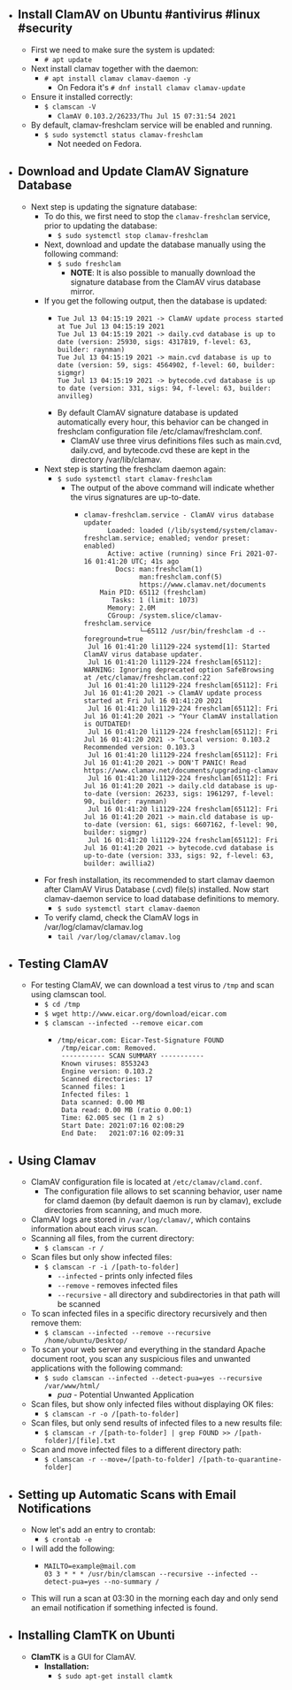 - ## Install ClamAV on Ubuntu #antivirus #linux #security
	- First we need to make sure the system is updated:
		- `# apt update`
	- Next install clamav together with the daemon:
		- `# apt install clamav clamav-daemon -y`
			- On Fedora it's `# dnf install clamav clamav-update`
	- Ensure it installed correctly:
		- `$ clamscan -V`
			- `ClamAV 0.103.2/26233/Thu Jul 15 07:31:54 2021`
	- By default, clamav-freshclam service will be enabled and running.
		- `$ sudo systemctl status clamav-freshclam`
			- Not needed on Fedora.
- ## Download and Update ClamAV Signature Database
	- Next step is updating the signature database:
		- To do this, we first need to stop the `clamav-freshclam` service, prior to updating the database:
			- `$ sudo systemctl stop clamav-freshclam`
		- Next, download and update the database manually using the following command:
			- `$ sudo freshclam`
				- **NOTE**: It is also possible to manually download the signature database from the ClamAV virus database mirror.
		- If you get the following output, then the database is updated:
			- ```
			  Tue Jul 13 04:15:19 2021 -> ClamAV update process started at Tue Jul 13 04:15:19 2021 
			  Tue Jul 13 04:15:19 2021 -> daily.cvd database is up to date (version: 25930, sigs: 4317819, f-level: 63, builder: raynman) 
			  Tue Jul 13 04:15:19 2021 -> main.cvd database is up to date (version: 59, sigs: 4564902, f-level: 60, builder: sigmgr) 
			  Tue Jul 13 04:15:19 2021 -> bytecode.cvd database is up to date (version: 331, sigs: 94, f-level: 63, builder: anvilleg)
			  ```
			- By default ClamAV signature database is updated automatically every hour, this behavior can be changed in freshclam configuration file /etc/clamav/freshclam.conf.
				- ClamAV use three virus definitions files such as main.cvd, daily.cvd, and bytecode.cvd these are kept in the directory /var/lib/clamav.
		- Next step is starting the freshclam daemon again:
			- `$ sudo systemctl start clamav-freshclam`
				- The output of the above command will indicate whether the virus signatures are up-to-date.
					- ```
					  clamav-freshclam.service - ClamAV virus database updater
					        Loaded: loaded (/lib/systemd/system/clamav-freshclam.service; enabled; vendor preset: enabled)
					        Active: active (running) since Fri 2021-07-16 01:41:20 UTC; 41s ago
					          Docs: man:freshclam(1)
					                man:freshclam.conf(5)
					                https://www.clamav.net/documents
					      Main PID: 65112 (freshclam)
					         Tasks: 1 (limit: 1073)
					        Memory: 2.0M
					        CGroup: /system.slice/clamav-freshclam.service
					                └─65112 /usr/bin/freshclam -d --foreground=true
					   Jul 16 01:41:20 li1129-224 systemd[1]: Started ClamAV virus database updater.
					   Jul 16 01:41:20 li1129-224 freshclam[65112]: WARNING: Ignoring deprecated option SafeBrowsing at /etc/clamav/freshclam.conf:22
					   Jul 16 01:41:20 li1129-224 freshclam[65112]: Fri Jul 16 01:41:20 2021 -> ClamAV update process started at Fri Jul 16 01:41:20 2021
					   Jul 16 01:41:20 li1129-224 freshclam[65112]: Fri Jul 16 01:41:20 2021 -> ^Your ClamAV installation is OUTDATED!
					   Jul 16 01:41:20 li1129-224 freshclam[65112]: Fri Jul 16 01:41:20 2021 -> ^Local version: 0.103.2 Recommended version: 0.103.3
					   Jul 16 01:41:20 li1129-224 freshclam[65112]: Fri Jul 16 01:41:20 2021 -> DON'T PANIC! Read https://www.clamav.net/documents/upgrading-clamav
					   Jul 16 01:41:20 li1129-224 freshclam[65112]: Fri Jul 16 01:41:20 2021 -> daily.cld database is up-to-date (version: 26233, sigs: 1961297, f-level: 90, builder: raynman)
					   Jul 16 01:41:20 li1129-224 freshclam[65112]: Fri Jul 16 01:41:20 2021 -> main.cld database is up-to-date (version: 61, sigs: 6607162, f-level: 90, builder: sigmgr)
					   Jul 16 01:41:20 li1129-224 freshclam[65112]: Fri Jul 16 01:41:20 2021 -> bytecode.cvd database is up-to-date (version: 333, sigs: 92, f-level: 63, builder: awillia2)
					  ```
		- For fresh installation, its recommended to start clamav daemon after ClamAV Virus Database (.cvd) file(s) installed. Now start clamav-daemon service to load database definitions to memory.
			- `$ sudo systemctl start clamav-daemon`
		- To verify clamd, check the ClamAV logs in /var/log/clamav/clamav.log
			- `tail /var/log/clamav/clamav.log`
- ## Testing ClamAV
	- For testing ClamAV, we can download a test virus to `/tmp` and scan using clamscan tool.
		- `$ cd /tmp`
		- `$ wget http://www.eicar.org/download/eicar.com`
		- `$ clamscan --infected --remove eicar.com`
			- ```
			  /tmp/eicar.com: Eicar-Test-Signature FOUND
			   /tmp/eicar.com: Removed.
			   ----------- SCAN SUMMARY -----------
			   Known viruses: 8553243
			   Engine version: 0.103.2
			   Scanned directories: 17
			   Scanned files: 1
			   Infected files: 1
			   Data scanned: 0.00 MB
			   Data read: 0.00 MB (ratio 0.00:1)
			   Time: 62.005 sec (1 m 2 s)
			   Start Date: 2021:07:16 02:08:29
			   End Date:   2021:07:16 02:09:31
			  ```
- ## Using Clamav
	- ClamAV configuration file is located at `/etc/clamav/clamd.conf`.
		- The configuration file allows to set scanning behavior, user name for clamd daemon (by default daemon is run by clamav), exclude directories from scanning, and much more.
	- ClamAV logs are stored in `/var/log/clamav/`, which contains information about each virus scan.
	- Scanning all files, from the current directory:
		- `$ clamscan -r /`
	- Scan files but only show infected files:
		- `$ clamscan -r -i /[path-to-folder]`
			- `--infected` - prints only infected files
			- `--remove` - removes infected files
			- `--recursive` - all directory and subdirectories in that path will be scanned
	- To scan infected files in a specific directory recursively and then remove them:
		- `$ clamscan --infected --remove --recursive /home/ubuntu/Desktop/`
	- To scan your web server and everything in the standard Apache document root, you scan any suspicious files and unwanted applications with the following command:
		- `$ sudo clamscan --infected --detect-pua=yes --recursive /var/www/html/`
			- _pua_ - Potential Unwanted Application
	- Scan files, but show only infected files without displaying OK files:
		- `$ clamscan -r -o /[path-to-folder]`
	- Scan files, but only send results of infected files to a new results file:
		- `$ clamscan -r /[path-to-folder] | grep FOUND >> /[path-folder]/[file].txt`
	- Scan and move infected files to a different directory path:
		- `$ clamscan -r --move=/[path-to-folder] /[path-to-quarantine-folder]`
- ## Setting up Automatic Scans with Email Notifications
	- Now let's add an entry to crontab:
		- `$ crontab -e`
	- I will add the following:
		- ```
		  MAILTO=example@mail.com
		  03 3 * * * /usr/bin/clamscan --recursive --infected --detect-pua=yes --no-summary /
		  ```
	- This will run a scan at 03:30 in the morning each day and only send an email notification if something infected is found.
- ## Installing ClamTK on Ubunti
	- **ClamTK** is a GUI for ClamAV.
		- **Installation:**
			- `$ sudo apt-get install clamtk`
